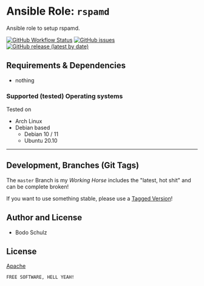 

# Ansible Role:  `rspamd`

Ansible role to setup rspamd.


[![GitHub Workflow Status](https://img.shields.io/github/workflow/status/bodsch/ansible-rspamd/CI)][ci]
[![GitHub issues](https://img.shields.io/github/issues/bodsch/ansible-rspamd)][issues]
[![GitHub release (latest by date)](https://img.shields.io/github/v/release/bodsch/ansible-rspamd)][releases]

[ci]: https://github.com/bodsch/ansible-rspamd/actions
[issues]: https://github.com/bodsch/ansible-rspamd/issues?q=is%3Aopen+is%3Aissue
[releases]: https://github.com/bodsch/ansible-rspamd/releases


## Requirements & Dependencies

- nothing

### Supported (tested) Operating systems

Tested on

* Arch Linux
* Debian based
    - Debian 10 / 11
    - Ubuntu 20.10

---

## Development,  Branches (Git Tags)

The `master` Branch is my *Working Horse* includes the "latest, hot shit" and can be complete broken!

If you want to use something stable, please use a [Tagged Version](https://github.com/bodsch/ansible-prometheus/tags)!


## Author and License

- Bodo Schulz

## License

[Apache](LICENSE)

`FREE SOFTWARE, HELL YEAH!`
